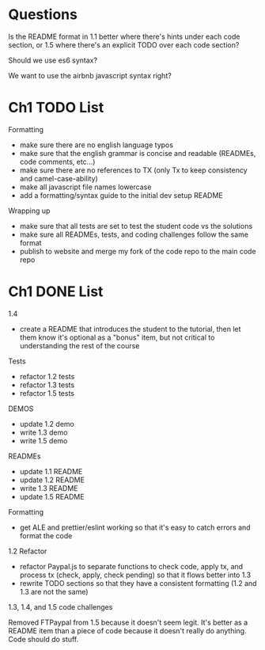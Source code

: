 # Questions

Is the README format in 1.1 better where there's hints under each code section, or 1.5 where there's an explicit TODO over each code section?

Should we use es6 syntax?

We want to use the airbnb javascript syntax right?



# Ch1 TODO List

Formatting
- make sure there are no english language typos
- make sure that the english grammar is concise and readable (READMEs, code comments, etc...)
- make sure there are no references to TX (only Tx to keep consistency and camel-case-ability)
- make all javascript file names lowercase
- add a formatting/syntax guide to the initial dev setup README

Wrapping up
- make sure that all tests are set to test the student code vs the solutions
- make sure all READMEs, tests, and coding challenges follow the same format
- publish to website and merge my fork of the code repo to the main code repo



# Ch1 DONE List

1.4
- create a README that introduces the student to the tutorial, then let them know it's optional as a "bonus" item, but not critical to understanding the rest of the course

Tests
- refactor 1.2 tests
- refactor 1.3 tests
- refactor 1.5 tests

DEMOS
- update 1.2 demo
- write 1.3 demo
- write 1.5 demo

READMEs
- update 1.1 README
- update 1.2 README
- write 1.3 README
- update 1.5 README

Formatting
- get ALE and prettier/eslint working so that it's easy to catch errors and format the code

1.2 Refactor
- refactor Paypal.js to separate functions to check code, apply tx, and process tx (check, apply, check pending) so that it flows better into 1.3
- rewrite TODO sections so that they have a consistent formatting (1.2 and 1.3 are not the same)

1.3, 1.4, and 1.5 code challenges

Removed FTPaypal from 1.5 because it doesn't seem legit. It's better as a README item than a piece of code because it doesn't really do anything. Code should do stuff.
